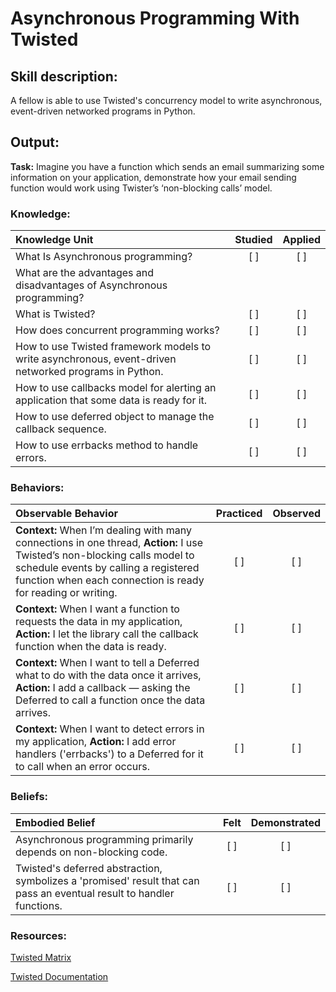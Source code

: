 # Asynchronous Programming With Twisted

## Skill description:

A fellow is able to use Twisted's concurrency model to write asynchronous, event-driven networked programs in Python.


## Output:
**Task:** Imagine you have a function which sends an email summarizing some information on your application, demonstrate how your email sending function would work using Twister’s ‘non-blocking calls’ model.


### Knowledge:
| Knowledge Unit   |      Studied      | Applied |
|:-------------|:------------------:|:--------:|
| What Is Asynchronous programming? | [ ] | [ ] |
| What are the advantages and disadvantages of Asynchronous programming?
| What is Twisted? | [ ] | [ ] |
| How does concurrent programming works? | [ ] | [ ] |
| How to use Twisted framework models to write asynchronous, event-driven networked programs in Python. | [ ] | [ ] | 
| How to use callbacks model for alerting an application that some data is ready for it. | [ ] | [ ] |
| How to use deferred object to manage the callback sequence. | [ ] | [ ] |
| How to use errbacks method to handle errors. | [ ] | [ ] |


### Behaviors:
| Observable Behavior   |      Practiced      | Observed |
|:-------------|:------------------:|:--------:|
| **Context:** When I’m dealing with many connections in one thread, **Action:** I use Twisted’s non-blocking calls model to schedule events by calling a registered function when each connection is ready for reading or writing. | [ ] | [ ] |
| **Context:**  When I want a function to requests the data in my application, **Action:** I let the library call the callback function when the data is ready. | [ ] | [ ] |
| **Context:** When I want to tell a Deferred what to do with the data once it arrives, **Action:** I add a callback — asking the Deferred to call a function once the data arrives. | [ ] | [ ] |
| **Context:** When I want to detect errors in my application, **Action:** I add error handlers ('errbacks') to a Deferred for it to call when an error occurs. | [ ] | [ ] |


### Beliefs:
| Embodied Belief   |      Felt      | Demonstrated |
|:-------------|:------------------:|:--------:|
| Asynchronous programming primarily depends on non-blocking code.  | [ ] | [ ] |
Twisted's deferred abstraction, symbolizes a 'promised' result that can pass an eventual result to handler functions. | [ ] | [ ] |



### Resources: 
[Twisted Matrix](https://twistedmatrix.com/trac/) 

[Twisted Documentation](http://twistedmatrix.com/documents/8.2.0/core/howto/async.html)
